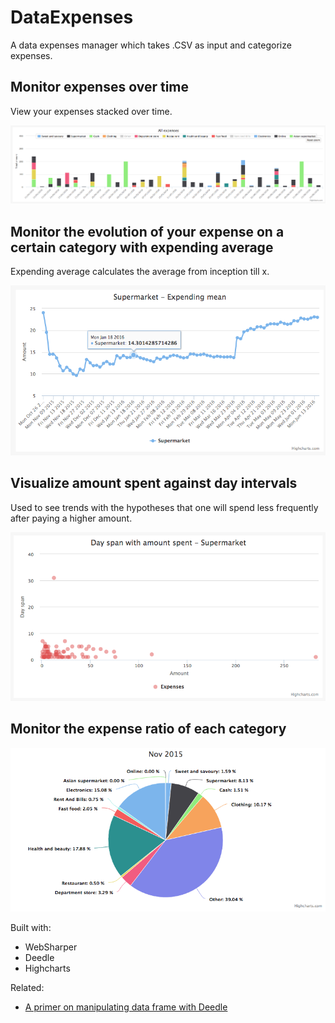 # DataExpenses

A data expenses manager which takes .CSV as input and categorize expenses.

## Monitor expenses over time

View your expenses stacked over time.

![bar](https://raw.githubusercontent.com/Kimserey/DataExpenses/master/img/bar.png)

## Monitor the evolution of your expense on a certain category with expending average

Expending average calculates the average from inception till x.

![spline](https://raw.githubusercontent.com/Kimserey/DataExpenses/master/img/spline.png)

## Visualize amount spent against day intervals

Used to see trends with the hypotheses that one will spend less frequently after paying a higher amount.

![scatter](https://raw.githubusercontent.com/Kimserey/DataExpenses/master/img/scatter.png)

## Monitor the expense ratio of each category

![pie](https://raw.githubusercontent.com/Kimserey/DataExpenses/master/img/pie.png)


Built with:
 - WebSharper
 - Deedle
 - Highcharts

Related:
 - [A primer on manipulating data frame with Deedle](https://kimsereyblog.blogspot.co.uk/2016/04/a-primer-on-manipulating-data-frame.html)

